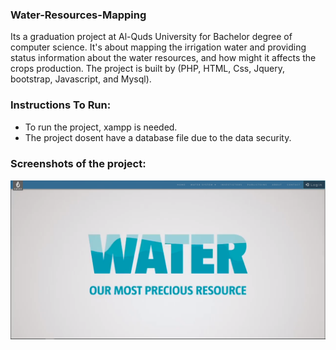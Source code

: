 ### Water-Resources-Mapping
Its a graduation project at Al-Quds University for Bachelor degree of computer science. It's about mapping the irrigation water and providing status information about the water resources, and how might it affects the crops production. The project is built by (PHP, HTML, Css, Jquery, bootstrap, Javascript, and Mysql).

### Instructions To Run:
- To run the project, xampp is needed.
- The project dosent have a database file due to the data security.

### Screenshots of the project:
![image](https://github.com/Samaan95/Water-Resources-Mapping/blob/master/Screenshot%20from%202019-04-04%2001-27-41.png)
